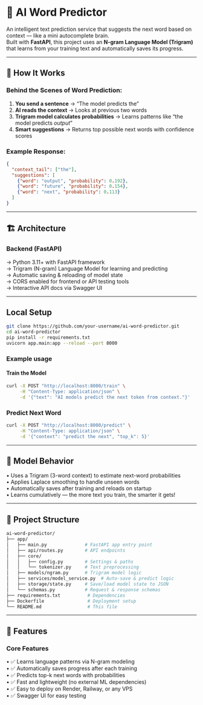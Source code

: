# 🔮 AI Word Predictor

An intelligent text prediction service that suggests the next word based on context — like a mini autocomplete brain.  
Built with **FastAPI**, this project uses an **N-gram Language Model (Trigram)** that learns from your training text and automatically saves its progress.

---

## 🎯 How It Works

### **Behind the Scenes of Word Prediction:**

1. **You send a sentence** → “The model predicts the”  
2. **AI reads the context** → Looks at previous two words  
3. **Trigram model calculates probabilities** → Learns patterns like “the model predicts *output*”  
4. **Smart suggestions** → Returns top possible next words with confidence scores  

### **Example Response:**
```json
{
  "context_tail": ["the"],
  "suggestions": [
    {"word": "output", "probability": 0.192},
    {"word": "future", "probability": 0.154},
    {"word": "next", "probability": 0.113}
  ]
}
```

---

## 🏗️ Architecture

### Backend (FastAPI)

-> Python 3.11+ with FastAPI framework  
-> Trigram (N-gram) Language Model for learning and predicting  
-> Automatic saving & reloading of model state  
-> CORS enabled for frontend or API testing tools  
-> Interactive API docs via Swagger UI  

---

## Local Setup

```bash
git clone https://github.com/your-username/ai-word-predictor.git
cd ai-word-predictor
pip install -r requirements.txt
uvicorn app.main:app --reload --port 8000
```

### Example usage

#### Train the Model
```bash
curl -X POST "http://localhost:8000/train" \
     -H "Content-Type: application/json" \
     -d '{"text": "AI models predict the next token from context."}'
```

### Predict Next Word
```bash
curl -X POST "http://localhost:8000/predict" \
     -H "Content-Type: application/json" \
     -d '{"context": "predict the next", "top_k": 5}'
```

---

## 🧠 Model Behavior

• Uses a Trigram (3-word context) to estimate next-word probabilities  
• Applies Laplace smoothing to handle unseen words  
• Automatically saves after training and reloads on startup  
• Learns cumulatively — the more text you train, the smarter it gets!  

---

## 📁 Project Structure

```bash
ai-word-predictor/
├── app/
│   ├── main.py              # FastAPI app entry point
│   ├── api/routes.py        # API endpoints
│   ├── core/
│   │   ├── config.py        # Settings & paths
│   │   └── tokenizer.py     # Text preprocessing
│   ├── models/ngram.py      # Trigram model logic
│   ├── services/model_service.py  # Auto-save & predict logic
│   ├── storage/state.py     # Save/load model state to JSON
│   └── schemas.py           # Request & response schemas
├── requirements.txt          # Dependencies
├── Dockerfile                # Deployment setup
└── README.md                 # This file
```

---

## 🎨 Features

### Core Features

• ✅ Learns language patterns via N-gram modeling  
• ✅ Automatically saves progress after each training  
• ✅ Predicts top-k next words with probabilities  
• ✅ Fast and lightweight (no external ML dependencies)  
• ✅ Easy to deploy on Render, Railway, or any VPS  
• ✅ Swagger UI for easy testing  